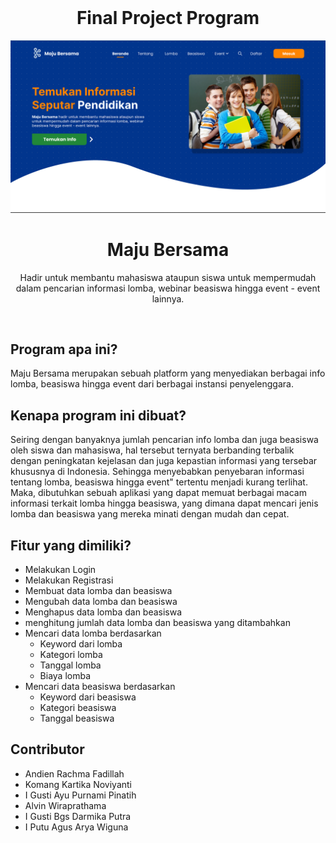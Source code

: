 <br>
<h1 align="center">Final Project Program</h1>
<img src="src/card.png" alt="Program Card">
<h1 align="center">Maju Bersama</h1>
<p align="center">Hadir untuk membantu mahasiswa ataupun siswa 
untuk mempermudah dalam pencarian informasi lomba, webinar
beasiswa hingga event - event lainnya.
 </p>
<br>

## Program apa ini?
Maju Bersama merupakan sebuah platform yang menyediakan berbagai info lomba, beasiswa hingga event dari berbagai instansi penyelenggara. 

## Kenapa program ini dibuat?
Seiring dengan banyaknya jumlah pencarian info lomba dan juga beasiswa oleh siswa dan mahasiswa, hal tersebut ternyata berbanding terbalik dengan peningkatan kejelasan dan juga kepastian informasi yang tersebar khususnya di Indonesia. Sehingga menyebabkan penyebaran informasi tentang lomba, beasiswa hingga event" tertentu menjadi kurang terlihat. Maka, dibutuhkan sebuah aplikasi yang dapat memuat berbagai macam informasi terkait lomba hingga beasiswa, yang dimana dapat mencari jenis lomba dan beasiswa yang mereka minati dengan mudah dan cepat.

## Fitur yang dimiliki?
* Melakukan Login
* Melakukan Registrasi
* Membuat data lomba dan beasiswa
* Mengubah data lomba dan beasiswa
* Menghapus data lomba dan beasiswa
* menghitung jumlah data lomba dan beasiswa yang ditambahkan
* Mencari data lomba berdasarkan
    * Keyword dari lomba
    * Kategori lomba
    * Tanggal lomba
    * Biaya lomba
* Mencari data beasiswa berdasarkan
    * Keyword dari beasiswa
    * Kategori beasiswa
    * Tanggal beasiswa

 ## Contributor
  * Andien Rachma Fadillah 
  * Komang Kartika Noviyanti
  * I Gusti Ayu Purnami Pinatih
  * Alvin Wiraprathama
  * I Gusti Bgs Darmika Putra
  * I Putu Agus Arya Wiguna
